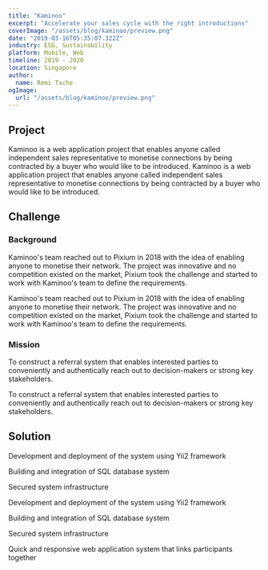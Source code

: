 ```yaml
---
title: "Kaminoo"
excerpt: "Accelerate your sales cycle with the right introductions"
coverImage: "/assets/blog/kaminoo/preview.png"
date: "2019-03-16T05:35:07.322Z"
industry: ESG, Sustainability
platform: Mobile, Web
timeline: 2019 - 2020
location: Singapore
author:
  name: Remi Tache
ogImage:
  url: "/assets/blog/kaminoo/preview.png"
---
```


## Project

Kaminoo is a web application project that enables anyone called independent sales representative to monetise connections by being contracted by a buyer who would like to be introduced. Kaminoo is a web application project that enables anyone called independent sales representative to monetise connections by being contracted by a buyer who would like to be introduced. 

## Challenge

### Background

Kaminoo's team reached out to Pixium in 2018 with the idea of enabling anyone to monetise their network. The project was innovative and no competition existed on the market, Pixium took the challenge and started to work with Kaminoo's team to define the requirements.

Kaminoo's team reached out to Pixium in 2018 with the idea of enabling anyone to monetise their network. The project was innovative and no competition existed on the market, Pixium took the challenge and started to work with Kaminoo's team to define the requirements.

### Mission

To construct a referral system that enables interested parties to conveniently and authentically reach out to decision-makers or strong key stakeholders.

To construct a referral system that enables interested parties to conveniently and authentically reach out to decision-makers or strong key stakeholders.

## Solution

Development and deployment of the system using Yii2 framework

Building and integration of SQL database system

Secured system infrastructure

Development and deployment of the system using Yii2 framework

Building and integration of SQL database system

Secured system infrastructure

Quick and responsive web application system that links participants together